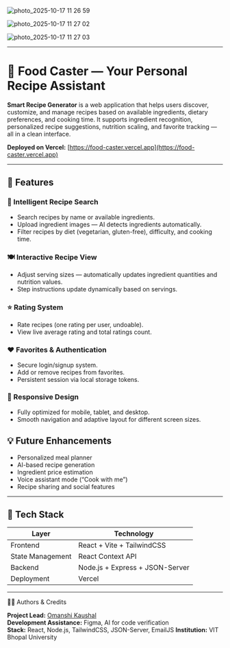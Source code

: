 ![photo_2025-10-17 11 26 59](https://github.com/user-attachments/assets/01045839-67f3-4950-8057-d377e50d3708)

![photo_2025-10-17 11 27 02](https://github.com/user-attachments/assets/b62696fd-882b-4aa7-bc58-c1f9b79b27e8)

![photo_2025-10-17 11 27 03](https://github.com/user-attachments/assets/2c630f3e-002a-4ea3-a45f-011a85caa79b)

---

# 🍳 Food Caster — Your Personal Recipe Assistant

**Smart Recipe Generator** is a web application that helps users discover, customize, and manage recipes based on available ingredients, dietary preferences, and cooking time. It supports ingredient recognition, personalized recipe suggestions, nutrition scaling, and favorite tracking — all in a clean interface.  

**Deployed on Vercel:** [https://food-caster.vercel.app](https://food-caster.vercel.app)

---

## 🚀 Features

### 🧠 Intelligent Recipe Search
- Search recipes by name or available ingredients.
- Upload ingredient images — AI detects ingredients automatically.
- Filter recipes by diet (vegetarian, gluten-free), difficulty, and cooking time.

### 🍽️ Interactive Recipe View
- Adjust serving sizes — automatically updates ingredient quantities and nutrition values.
- Step instructions update dynamically based on servings.

### ⭐ Rating System
- Rate recipes (one rating per user, undoable).
- View live average rating and total ratings count.

### ❤️ Favorites & Authentication
- Secure login/signup system.
- Add or remove recipes from favorites.
- Persistent session via local storage tokens.

### 📱 Responsive Design
- Fully optimized for mobile, tablet, and desktop.
- Smooth navigation and adaptive layout for different screen sizes.

## 💡 Future Enhancements
- Personalized meal planner  
- AI-based recipe generation  
- Ingredient price estimation  
- Voice assistant mode (“Cook with me”)  
- Recipe sharing and social features

---

## 🧰 Tech Stack

| Layer | Technology |
|-------|------------|
| Frontend | React + Vite + TailwindCSS |
| State Management | React Context API |
| Backend | Node.js + Express + JSON-Server |
| Deployment | Vercel |

---

🧑‍🏫 Authors & Credits

**Project Lead:** [Omanshi Kaushal](mailto:omanshikaushal2022@vitbhopal.ac.in)  
**Development Assistance:** Figma, AI for code verification  
**Stack:** React, Node.js, TailwindCSS, JSON-Server, EmailJS 
**Institution:** VIT Bhopal University


